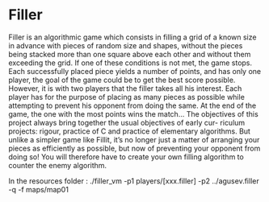 # Filler
Filler is an algorithmic game which consists in filling a grid of a known size in advance with pieces of random size and shapes, without the pieces being stacked more than one square above each other and without them exceeding the grid. If one of these conditions is not met, the game stops.
Each successfully placed piece yields a number of points, and has only one player, the goal of the game could be to get the best score possible. However, it is with two players that the filler takes all his interest. Each player has for the purpose of placing as many pieces as possible while attempting to prevent his opponent from doing the same. At the end of the game, the one with the most points wins the match...
The objectives of this project always bring together the usual objectives of early cur- riculum projects: rigour, practice of C and practice of elementary algorithms. But unlike a simpler game like Fillit, it’s no longer just a matter of arranging your pieces as efficiently as possible, but now of preventing your opponent from doing so! You will therefore have to create your own filling algorithm to counter the enemy algorithm.

In the resources folder :
./filler_vm -p1 players/[xxx.filler] -p2 ../agusev.filler -q -f maps/map01